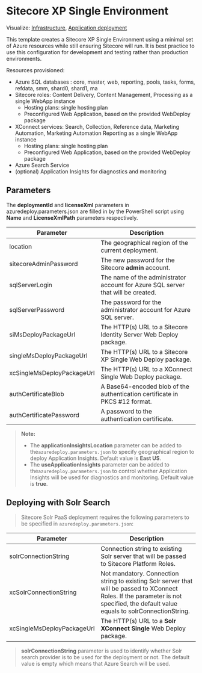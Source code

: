 # Sitecore XP Single Environment

Visualize:
[Infrastructure](http://armviz.io/#/?load=https%3A%2F%2Fraw.githubusercontent.com%2FSitecore%2Fsitecore-azure-quickstart-templates%2Fmaster%2FSitecore%209.0.0%2Fxpsingle%2Fnested%2Finfrastructure.json),
[Application deployment](http://armviz.io/#/?load=https%3A%2F%2Fraw.githubusercontent.com%2FSitecore%2Fsitecore-azure-quickstart-templates%2Fmaster%2FSitecore%209.0.0%2Fxpsingle%2Fnested%2Fapplication.json)

This template creates a Sitecore XP Single Environment using a minimal set of Azure resources while still ensuring Sitecore will run. It is best practice to use this configuration for development and testing rather than production environments.

Resources provisioned:

  * Azure SQL databases : core, master, web, reporting, pools, tasks, forms, refdata, smm, shard0, shard1, ma
  * Sitecore roles: Content Delivery, Content Management, Processing as a single WebApp instance
	  * Hosting plans: single hosting plan
	  * Preconfigured Web Application, based on the provided WebDeploy package
  * XConnect services: Search, Collection, Reference data, Marketing Automation, Marketing Automation Reporting as a single WebApp instance
	  * Hosting plans: single hosting plan
	  * Preconfigured Web Application, based on the provided WebDeploy package
  * Azure Search Service
  * (optional) Application Insights for diagnostics and monitoring

## Parameters

The **deploymentId** and **licenseXml** parameters in azuredeploy.parameters.json are filled in by the PowerShell script using **Name** and **LicenseXmlPath** parameters respectively.

|Parameter                                  | Description
|-------------------------------------------|---------------------------------------------------------------------------------------------
| location                                  | The geographical region of the current deployment.
| sitecoreAdminPassword                     | The new password for the Sitecore **admin** account.
| sqlServerLogin                            | The name of the administrator account for Azure SQL server that will be created.
| sqlServerPassword                         | The password for the administrator account for Azure SQL server.
| siMsDeployPackageUrl                      | The HTTP(s) URL to a Sitecore Identity Server Web Deploy package.
| singleMsDeployPackageUrl                  | The HTTP(s) URL to a Sitecore XP Single Web Deploy package.
| xcSingleMsDeployPackageUrl                | The HTTP(s) URL to a XConnect Single Web Deploy package.
| authCertificateBlob                       | A Base64-encoded blob of the authentication certificate in PKCS #12 format.
| authCertificatePassword                   | A password to the authentication certificate.

> **Note:**
> * The **applicationInsightsLocation** parameter can be added to the`azuredeploy.parameters.json`
> to specify geographical region to deploy Application Insights. Default value is **East US**.
> * The **useApplicationInsights** parameter can be added to the`azuredeploy.parameters.json`
> to control whether Application Insights will be used for diagnostics and monitoring. Default value is **true**.

## Deploying with Solr Search

> Sitecore Solr PaaS deployment requires the following parameters to be specified in `azuredeploy.parameters.json`:

| Parameter                                 | Description
--------------------------------------------|------------------------------------------------
| solrConnectionString                      | Connection string to existing Solr server that will be passed to Sitecore Platform Roles.
| xcSolrConnectionString                    | Not mandatory. Connection string to existing Solr server that will be passed to XConnect Roles. If the parameter is not specified, the default value equals to solrConnectionString.
| xcSingleMsDeployPackageUrl                | The HTTP(s) URL to a **Solr XConnect Single** Web Deploy package. 

> **solrConnectionString** parameter is used to identify whether Solr search provider is to be used for the deployment or not.
> The default value is empty which means that Azure Search will be used.